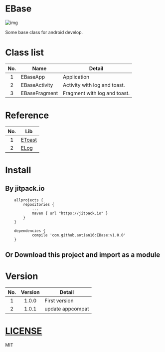 # EBase

![img](https://jitpack.io/v/aotian16/EBase.svg)

Some base class for android develop.

# Class list

| No.  | Name          | Detail                       |
| :--: | ------------- | ---------------------------- |
|  1   | EBaseApp      | Application                  |
|  2   | EBaseActivity | Activity with log and toast. |
|  3   | EBaseFragment | Fragment with log and toast. |

# Reference

| No.  | Lib                                      |
| :--: | ---------------------------------------- |
|  1   | [EToast](https://github.com/aotian16/EToast) |
|  2   | [ELog](https://github.com/aotian16/ELog) |

# Install

## By jitpack.io

```
	allprojects {
		repositories {
			...
			maven { url "https://jitpack.io" }
		}
	}
```

```
	dependencies {
	        compile 'com.github.aotian16:EBase:v1.0.0'
	}
```

## Or Download this project and import as a module

# Version

| No.  | Version | Detail           |
| :--: | :-----: | ---------------- |
|  1   |  1.0.0  | First version    |
|  2   |  1.0.1  | update appcompat |

# [LICENSE](https://github.com/aotian16/EBase/blob/master/LICENSE)

MIT